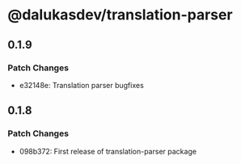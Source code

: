 # @dalukasdev/translation-parser

## 0.1.9

### Patch Changes

- e32148e: Translation parser bugfixes

## 0.1.8

### Patch Changes

- 098b372: First release of translation-parser package
